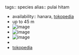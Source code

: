 tags:: species
alias:: pulai hitam

- availability:: hanara, [tokopedia](https://www.tokopedia.com/hanaranurseries/alstonia-angustiloba-pulai-hitam-pohon-instan-instant-tree?extParam=ivf%3Dfalse%26src%3Dsearch)
- up to 45 m
- ![image](https://ipfs.io/ipfs/QmNMvLdH4Eez4Jw5vXD9PGottePt13GqfUf9WyNiTUMdUb)
- ![image](https://ipfs.io/ipfs/Qmae7bBbCKpHrmpvNFXRRpT92tkWMXCpNYbdxR18VQzWQQ)
- ![image](https://ipfs.io/ipfs/QmdvaxhoVZWwmE2U9QFp8R2NUiBk1dvk58hyrMwQ1jBr41)
-
- [tokopedia](https://www.tokopedia.com/hanaranurseries/alstonia-angustiloba-pulai-hitam-pohon-instan-instant-tree?extParam=ivf%3Dfalse%26src%3Dsearch)